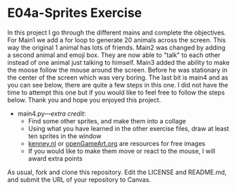# E04a-Sprites Exercise

In this project I go through the different mains and complete the objectives. For Main1 we add
a for loop to generate 20 animals across the screen. This way the original 1 animal has lots
of friends. Main2 was changed by adding a second animal and emoji box. They are now able to
"talk" to each other instead of one animal just talking to himself. Main3 added the ability
to make the moose follow the mouse around the screen. Before he was stationary in the center
of the screen which was very boring. The last bit is main4 and as you can see below, there
are quite a few steps in this one. I did not have the time to attempt this one but if you 
would like to feel free to follow the steps below. Thank you and hope you enjoyed this project.

 * main4.py—*extra credit*:
   * Find some other sprites, and make them into a collage
   * Using what you have learned in the other exercise files, draw at least ten sprites in the window
   * [kenney.nl](https://kenney.nl) or [openGameArt.org](https://opengameart.org) are resources for free images
   * If you would like to make them move or react to the mouse, I will award extra points

As usual, fork and clone this repository. Edit the LICENSE and README.md, and submit the URL of your repository to Canvas.
